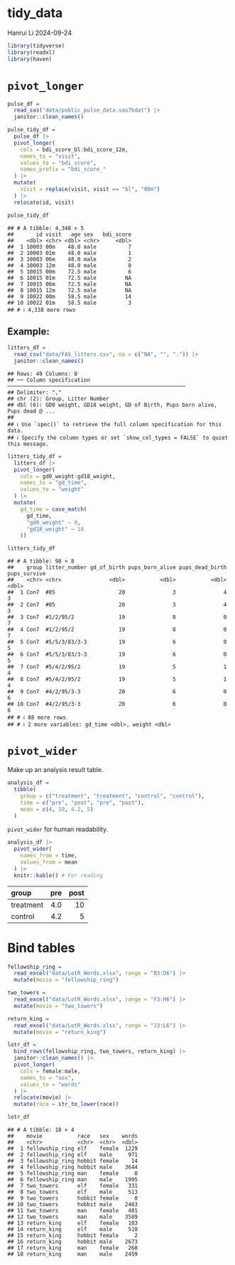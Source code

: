 tidy_data
================
Hanrui Li
2024-09-24

``` r
library(tidyverse)
library(readxl)
library(haven)
```

# `pivot_longer`

``` r
pulse_df = 
  read_sas("data/public_pulse_data.sas7bdat") |>
  janitor::clean_names()

pulse_tidy_df = 
  pulse_df |>
  pivot_longer(
    cols = bdi_score_bl:bdi_score_12m,
    names_to = "visit",
    values_to = "bdi_score",
    names_prefix = "bdi_score_"
  ) |>
  mutate(
    visit = replace(visit, visit == "bl", "00m")
  ) |>
  relocate(id, visit)

pulse_tidy_df
```

    ## # A tibble: 4,348 × 5
    ##       id visit   age sex   bdi_score
    ##    <dbl> <chr> <dbl> <chr>     <dbl>
    ##  1 10003 00m    48.0 male          7
    ##  2 10003 01m    48.0 male          1
    ##  3 10003 06m    48.0 male          2
    ##  4 10003 12m    48.0 male          0
    ##  5 10015 00m    72.5 male          6
    ##  6 10015 01m    72.5 male         NA
    ##  7 10015 06m    72.5 male         NA
    ##  8 10015 12m    72.5 male         NA
    ##  9 10022 00m    58.5 male         14
    ## 10 10022 01m    58.5 male          3
    ## # ℹ 4,338 more rows

## Example:

``` r
litters_df = 
  read_csv("data/FAS_litters.csv", na = c("NA", "", ".")) |>
  janitor::clean_names()
```

    ## Rows: 49 Columns: 8
    ## ── Column specification ────────────────────────────────────────────────────────
    ## Delimiter: ","
    ## chr (2): Group, Litter Number
    ## dbl (6): GD0 weight, GD18 weight, GD of Birth, Pups born alive, Pups dead @ ...
    ## 
    ## ℹ Use `spec()` to retrieve the full column specification for this data.
    ## ℹ Specify the column types or set `show_col_types = FALSE` to quiet this message.

``` r
litters_tidy_df = 
  litters_df |>
  pivot_longer(
    cols = gd0_weight:gd18_weight,
    names_to = "gd_time",
    values_to = "weight"
  ) |>
  mutate(
    gd_time = case_match(
      gd_time,
      "gd0_weight" ~ 0,
      "gd18_weight" ~ 18
    ))

litters_tidy_df
```

    ## # A tibble: 98 × 8
    ##    group litter_number gd_of_birth pups_born_alive pups_dead_birth pups_survive
    ##    <chr> <chr>               <dbl>           <dbl>           <dbl>        <dbl>
    ##  1 Con7  #85                    20               3               4            3
    ##  2 Con7  #85                    20               3               4            3
    ##  3 Con7  #1/2/95/2              19               8               0            7
    ##  4 Con7  #1/2/95/2              19               8               0            7
    ##  5 Con7  #5/5/3/83/3-3          19               6               0            5
    ##  6 Con7  #5/5/3/83/3-3          19               6               0            5
    ##  7 Con7  #5/4/2/95/2            19               5               1            4
    ##  8 Con7  #5/4/2/95/2            19               5               1            4
    ##  9 Con7  #4/2/95/3-3            20               6               0            6
    ## 10 Con7  #4/2/95/3-3            20               6               0            6
    ## # ℹ 88 more rows
    ## # ℹ 2 more variables: gd_time <dbl>, weight <dbl>

# `pivot_wider`

Make up an analysis result table.

``` r
analysis_df = 
  tibble(
    group = c("treatment", "treatment", "control", "control"),
    time = c("pre", "post", "pre", "post"),
    mean = c(4, 10, 4.2, 5)
  )
```

`pivot_wider` for human readability.

``` r
analysis_df |>
  pivot_wider(
    names_from = time,
    values_from = mean
  ) |>
  knitr::kable() # For reading
```

| group     | pre | post |
|:----------|----:|-----:|
| treatment | 4.0 |   10 |
| control   | 4.2 |    5 |

# Bind tables

``` r
fellowship_ring = 
  read_excel("data/LotR_Words.xlsx", range = "B3:D6") |>
  mutate(movie = "fellowship_ring")

two_towers = 
  read_excel("data/LotR_Words.xlsx", range = "F3:H6") |>
  mutate(movie = "two_towers")

return_king = 
  read_excel("data/LotR_Words.xlsx", range = "J3:L6") |>
  mutate(movie = "return_king")

lotr_df = 
  bind_rows(fellowship_ring, two_towers, return_king) |>
  janitor::clean_names() |>
  pivot_longer(
    cols = female:male,
    names_to = "sex",
    values_to = "words"
  ) |>
  relocate(movie) |>
  mutate(race = str_to_lower(race))

lotr_df
```

    ## # A tibble: 18 × 4
    ##    movie           race   sex    words
    ##    <chr>           <chr>  <chr>  <dbl>
    ##  1 fellowship_ring elf    female  1229
    ##  2 fellowship_ring elf    male     971
    ##  3 fellowship_ring hobbit female    14
    ##  4 fellowship_ring hobbit male    3644
    ##  5 fellowship_ring man    female     0
    ##  6 fellowship_ring man    male    1995
    ##  7 two_towers      elf    female   331
    ##  8 two_towers      elf    male     513
    ##  9 two_towers      hobbit female     0
    ## 10 two_towers      hobbit male    2463
    ## 11 two_towers      man    female   401
    ## 12 two_towers      man    male    3589
    ## 13 return_king     elf    female   183
    ## 14 return_king     elf    male     510
    ## 15 return_king     hobbit female     2
    ## 16 return_king     hobbit male    2673
    ## 17 return_king     man    female   268
    ## 18 return_king     man    male    2459
